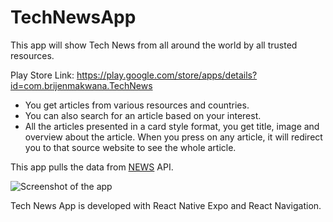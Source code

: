 # TechNewsApp

This app will show Tech News from all around the world by all trusted resources.

Play Store Link: https://play.google.com/store/apps/details?id=com.brijenmakwana.TechNews

- You get articles from various resources and countries.
- You can also search for an article based on your interest.
- All the articles presented in a card style format, you get title, image and overview about the article. When you press on any article, it will redirect you to that source website to see the whole article.

This app pulls the data from [NEWS](https://newsapi.org) API.

![Screenshot of the app](https://www.canva.com/design/DAE3FKh2-Js/93CxznEyXpmVgY5_z1lWUQ/view?utm_content=DAE3FKh2-Js&utm_campaign=designshare&utm_medium=link&utm_source=homepage_design_menu)

Tech News App is developed with React Native Expo and React Navigation.
